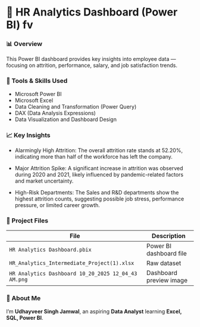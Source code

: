 # 🧠 HR Analytics Dashboard (Power BI) fv

### 📊 Overview
This Power BI dashboard provides key insights into employee data — focusing on attrition, performance, salary, and job satisfaction trends.  

### 🧰 Tools & Skills Used
- Microsoft Power BI
- Microsoft Excel
- Data Cleaning and Transformation (Power Query)
- DAX (Data Analysis Expressions)
- Data Visualization and Dashboard Design

### 📈 Key Insights
- Alarmingly High Attrition: The overall attrition rate stands at 52.20%, indicating more than half of the workforce has left the company.

- Major Attrition Spike: A significant increase in attrition was observed during 2020 and 2021, likely influenced by pandemic-related factors and market uncertainty.

- High-Risk Departments: The Sales and R&D departments show the highest attrition counts, suggesting possible job stress, performance pressure, or limited career growth.

### 🧩 Project Files
| File | Description |
|------|--------------|
| `HR Analytics Dashboard.pbix` | Power BI dashboard file |
| `HR_Analytics_Intermediate_Project(1).xlsx` | Raw dataset |
| `HR Analytics Dashboard 10_20_2025 12_04_43 AM.png` | Dashboard preview image |

### 👤 About Me
I’m **Udhayveer Singh Jamwal**, an aspiring **Data Analyst** learning **Excel, SQL, Power BI**.
